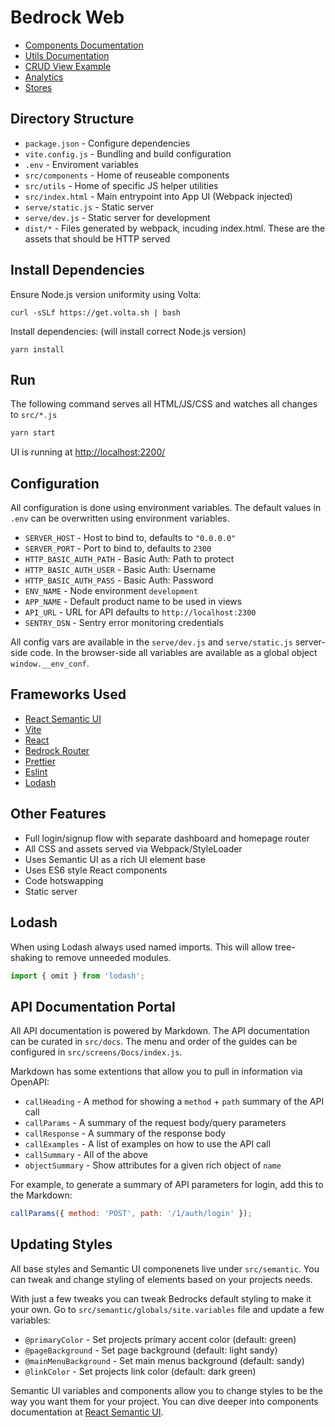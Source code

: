 # Bedrock Web

- [Components Documentation](src/components)
- [Utils Documentation](src/utils)
- [CRUD View Example](src/screens/Shops/index.js)
- [Analytics](src/utils/analytics/README.md)
- [Stores](src/stores/README.md)

## Directory Structure

- `package.json` - Configure dependencies
- `vite.config.js` - Bundling and build configuration
- `.env` - Enviroment variables
- `src/components` - Home of reuseable components
- `src/utils` - Home of specific JS helper utilities
- `src/index.html` - Main entrypoint into App UI (Webpack injected)
- `serve/static.js` - Static server
- `serve/dev.js` - Static server for development
- `dist/*` - Files generated by webpack, incuding index.html. These are the
  assets that should be HTTP served

## Install Dependencies

Ensure Node.js version uniformity using Volta:

```
curl -sSLf https://get.volta.sh | bash
```

Install dependencies: (will install correct Node.js version)

```
yarn install
```

## Run

The following command serves all HTML/JS/CSS and watches all changes to
`src/*.js`

```bash
yarn start
```

UI is running at [http://localhost:2200/](http://localhost:2200/)

## Configuration

All configuration is done using environment variables. The default values in
`.env` can be overwritten using environment variables.

- `SERVER_HOST` - Host to bind to, defaults to `"0.0.0.0"`
- `SERVER_PORT` - Port to bind to, defaults to `2300`
- `HTTP_BASIC_AUTH_PATH` - Basic Auth: Path to protect
- `HTTP_BASIC_AUTH_USER` - Basic Auth: Username
- `HTTP_BASIC_AUTH_PASS` - Basic Auth: Password
- `ENV_NAME` - Node environment `development`
- `APP_NAME` - Default product name to be used in views
- `API_URL` - URL for API defaults to `http://localhost:2300`
- `SENTRY_DSN` - Sentry error monitoring credentials

All config vars are available in the `serve/dev.js` and `serve/static.js`
server-side code. In the browser-side all variables are available as a global
object `window.__env_conf`.

## Frameworks Used

- [React Semantic UI](http://react.semantic-ui.com/)
- [Vite](https://vite.dev/)
- [React](https://facebook.github.io/react/)
- [Bedrock Router](https://github.com/bedrockio/router)
- [Prettier](https://prettier.io/)
- [Eslint](https://eslint.org/)
- [Lodash](https://lodash.com/)

## Other Features

- Full login/signup flow with separate dashboard and homepage router
- All CSS and assets served via Webpack/StyleLoader
- Uses Semantic UI as a rich UI element base
- Uses ES6 style React components
- Code hotswapping
- Static server

## Lodash

When using Lodash always used named imports. This will allow tree-shaking to
remove unneeded modules.

```js
import { omit } from 'lodash';
```

## API Documentation Portal

All API documentation is powered by Markdown. The API documentation can be
curated in `src/docs`. The menu and order of the guides can be configured in
`src/screens/Docs/index.js`.

Markdown has some extentions that allow you to pull in information via OpenAPI:

- `callHeading` - A method for showing a `method` + `path` summary of the API
  call
- `callParams` - A summary of the request body/query parameters
- `callResponse` - A summary of the response body
- `callExamples` - A list of examples on how to use the API call
- `callSummary` - All of the above
- `objectSummary` - Show attributes for a given rich object of `name`

For example, to generate a summary of API parameters for login, add this to the
Markdown:

```javascript
callParams({ method: 'POST', path: '/1/auth/login' });
```

## Updating Styles

All base styles and Semantic UI componenets live under `src/semantic`. You can
tweak and change styling of elements based on your projects needs.

With just a few tweaks you can tweak Bedrocks default styling to make it your
own. Go to `src/semantic/globals/site.variables` file and update a few
variables:

- `@primaryColor` - Set projects primary accent color (default: green)
- `@pageBackground` - Set page background (default: light sandy)
- `@mainMenuBackground` - Set main menus background (default: sandy)
- `@linkColor` - Set projects link color (default: dark green)

Semantic UI variables and components allow you to change styles to be the way
you want them for your project. You can dive deeper into components
documentation at [React Semantic UI](http://react.semantic-ui.com/).
